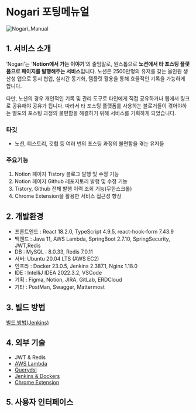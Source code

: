 # Nogari 포팅메뉴얼

![Nogari_Manual](/uploads/b8c02505c0a89f80f8641a49159bead0/Nogari_Manual.png)

## 1. 서비스 소개

‘Nogari’는 ‘**Notion에서 가는 이야기**’의 줄임말로, 원스톱으로 **노션에서 타 포스팅 플랫폼으로 페이지를 발행해주는 서비스**입니다. 노션은 2500만명의 유저를 갖는 올인원 생산성 앱으로 동시 협업, 실시간 동기화, 탬플릿 활용을 통해 효율적인 기록을 가능하게 합니다. 

다만, 노션의 경우 개인적인 기록 및 관리 도구로 타인에게 직접 공유하거나 웹에서 링크로 공유해야 공유가 됩니다. 따라서 타 포스팅 플랫폼를 사용하는 블로거들이 겪어야하는 별도의 포스팅 과정의 불편함을 해결하기 위해 서비스를 기획하게 되었습니다. 

### 타깃

- 노션, 티스토리, 깃헙 등 여러 번의 포스팅 과정의 불편함을 겪는 유저들  

### 주요기능

1. Notion 페이지 Tistory 블로그 발행 및 수정 기능
2. Notion 페이지 Github 레포지토리 발행 및 수정 기능
3. Tistory, Github 전체 발행 이력 조회 기능(무한스크롤)
4. Chrome Extension을 활용한 서비스 접근성 향상

## 2. 개발환경

- 프론트엔드 : React 18.2.0, TypeScript 4.9.5, react-hook-form 7.43.9
- 백엔드 : Java 11, AWS Lambda, SpringBoot 2.7.10, SpringSecurity, JWT,Redis
- DB : MySQL : 8.0.33, Redis 7.0.11
- 서버: Ubuntu 20.04 LTS (AWS EC2)
- 인프라 : Docker 23.0.5, Jenkins 2.387.1, Nginx 1.18.0
- IDE : IntelliJ IDEA 2022.3.2, VSCode
- 기획 : Figma, Notion, JIRA, GitLab, ERDCloud
- 기타 : PostMan, Swagger, Mattermost

## 3. 빌드 방법

[빌드 방법(Jenkins)](https://www.notion.so/Jenkins-b306348c288f4a6589750a56bdc3f423)

## 4. 외부 기술

- JWT & Redis
- [AWS Lambda](https://www.notion.so/AWS-Lambda-733190948f3f4a4bbb96c65d543396bc)
- [Querydsl ](https://www.notion.so/Querydsl-559a247757f34284ad839c1d5ddb8835)
- [Jenkins & Dockers](https://www.notion.so/Jenkins-Dockers-72ce8fe0e808414380da8c519af2d0bc)
- [Chrome Extension](https://www.notion.so/Chrome-Extension-e52987440b7d44648e30df635dac8352)

## 5. 사용자 인터페이스

